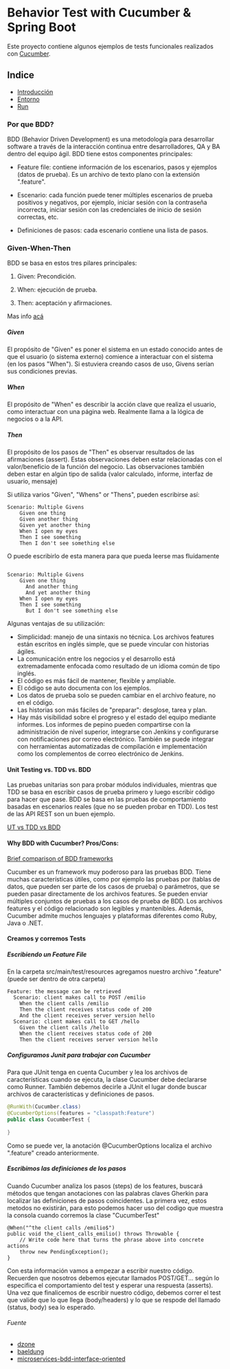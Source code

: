 # Behavior Test with Cucumber & Spring Boot

Este proyecto contiene algunos ejemplos de tests funcionales realizados con [Cucumber](https://cucumber.io/).

## Indice

* [Introducción](#Introducción)
* [Entorno](#Entorno)
* [Run](#Run)

### Por que BDD?
BDD (Behavior Driven Development) es una metodología para desarrollar software a través de la interacción continua entre desarrolladores, QA y BA dentro del equipo ágil. 
BDD tiene estos componentes principales:

- Feature file: contiene información de los escenarios, pasos y ejemplos (datos de prueba). Es un archivo de texto plano con la extensión ".feature".

- Escenario: cada función puede tener múltiples escenarios de prueba positivos y negativos, por ejemplo, iniciar sesión con la contraseña incorrecta, iniciar sesión con las credenciales de inicio de sesión correctas, etc.

- Definiciones de pasos: cada escenario contiene una lista de pasos.

### Given-When-Then
BDD se basa en estos tres pilares principales:

1. Given: Precondición.

2. When: ejecución de prueba.

3. Then: aceptación y afirmaciones.

Mas info [acá](https://github.com/cucumber/cucumber/wiki/Given-When-Then)

##### Given
El propósito de "Given" es poner el sistema en un estado conocido antes de que el usuario (o sistema externo) comience a interactuar con el sistema (en los pasos "When"). Si estuviera creando casos de uso, Givens serían sus condiciones previas.

##### When
El propósito de "When" es describir la acción clave que realiza el usuario, como interactuar con una página web. Realmente llama a la lógica de negocios o a la API.

##### Then
El propósito de los pasos de "Then" es observar resultados de las afirmaciones (assert). Estas observaciones deben estar relacionadas con el valor/beneficio de la función del negocio. Las observaciones también deben estar en algún tipo de salida (valor calculado, informe, interfaz de usuario, mensaje)

Si utiliza varios "Given", "Whens" or "Thens", pueden escribirse así:

````
Scenario: Multiple Givens
    Given one thing
    Given another thing
    Given yet another thing
    When I open my eyes
    Then I see something
    Then I don't see something else
````

O puede escribirlo de esta manera para que pueda leerse mas fluídamente

````

Scenario: Multiple Givens
    Given one thing
      And another thing
      And yet another thing
    When I open my eyes
    Then I see something
      But I don't see something else
````
Algunas ventajas de su utilización:
- Simplicidad: manejo de una sintaxis no técnica. Los archivos features están escritos en inglés simple, que se puede vincular con historias ágiles.
- La comunicación entre los negocios y el desarrollo está extremadamente enfocada como resultado de un idioma común de tipo inglés.
- El código es más fácil de mantener, flexible y ampliable.
- El código se auto documenta con los ejemplos.
- Los datos de prueba solo se pueden cambiar en el archivo feature, no en el código.
- Las historias son más fáciles de "preparar": desglose, tarea y plan.
- Hay más visibilidad sobre el progreso y el estado del equipo mediante informes. Los informes de pepino pueden compartirse con la administración de nivel superior, integrarse con Jenkins y configurarse con notificaciones por correo electrónico. También se puede integrar con herramientas automatizadas de compilación e implementación como los complementos de correo electrónico de Jenkins.

#### Unit Testing vs. TDD vs. BDD
Las pruebas unitarias son para probar módulos individuales, mientras que TDD se basa en escribir casos de prueba primero y luego escribir código para hacer que pase. BDD se basa en las pruebas de comportamiento basadas en escenarios reales (que no se pueden probar en TDD). Los test de las API REST son un buen ejemplo.

[UT vs TDD vs BDD](https://codeutopia.net/blog/2015/03/01/unit-testing-tdd-and-bdd/) 

#### Why BDD with Cucumber? Pros/Cons:  

[Brief comparison of BDD frameworks](https://dzone.com/articles/brief-comparison-bdd)

Cucumber es un framework muy poderoso para las pruebas BDD. Tiene muchas características útiles, como por ejemplo las pruebas por (tablas de datos, que pueden ser parte de los casos de prueba) o parámetros, que se pueden pasar directamente de los archivos features. Se pueden enviar múltiples conjuntos de pruebas a los casos de prueba de BDD. Los archivos features y el código relacionado son legibles y mantenibles. Además, Cucumber admite muchos lenguajes y plataformas diferentes como Ruby, Java o .NET.

#### Creamos y corremos Tests

##### Escribiendo un **Feature File**
En la carpeta src/main/test/resources agregamos nuestro archivo ".feature" (puede ser dentro de otra carpeta)

````
Feature: the message can be retrieved
  Scenario: client makes call to POST /emilio
    When the client calls /emilio
    Then the client receives status code of 200
    And the client receives server version hello
  Scenario: client makes call to GET /hello
    Given the client calls /hello
    When the client receives status code of 200
    Then the client receives server version hello
````

##### Configuramos Junit para trabajar con Cucumber
Para que JUnit tenga en cuenta Cucumber y lea los archivos de características cuando se ejecuta, la clase Cucumber debe declararse como Runner. También debemos decirle a JUnit el lugar donde buscar archivos de características y definiciones de pasos.

````java
@RunWith(Cucumber.class)
@CucumberOptions(features = "classpath:Feature")
public class CucumberTest {
     
}
````
Como se puede ver, la anotación  @CucumberOptions localiza el archivo ".feature" creado anteriormente.

##### Escribimos las definiciones de los pasos
Cuando Cucumber analiza los pasos (steps) de los features, buscará métodos que tengan anotaciones con las palabras claves Gherkin para localizar las definiciones de pasos coincidentes.
La primera vez, estos metodos no existirán, para esto podemos hacer uso del codigo que muestra la consola cuando corremos la clase "CucumberTest"

````
@When("^the client calls /emilio$")
public void the_client_calls_emilio() throws Throwable {
    // Write code here that turns the phrase above into concrete actions
    throw new PendingException();
}
````
Con esta información vamos a empezar a escribir nuestro código. 
Recuerden que nosotros debemos ejecutar llamados POST/GET... según lo especifica el comportamiento del test y esperar una respuesta (asserts). Una vez que finalicemos de escribir nuestro código, debemos correr el test que valide que lo que llega (body/headers) y lo que se respode del llamado (status, body) sea lo esperado.


###### Fuente

* [dzone](https://dzone.com/articles/microservices-test-automation-bdd-with-cucumber-jv)
* [baeldung](https://www.baeldung.com/cucumber-rest-api-testing)
* [microservices-bdd-interface-oriented](https://www.infoq.com/articles/microservices-bdd-interface-oriented/)



